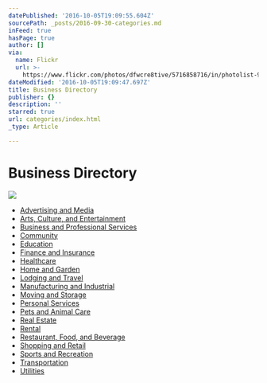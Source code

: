 ```yaml
---
datePublished: '2016-10-05T19:09:55.604Z'
sourcePath: _posts/2016-09-30-categories.md
inFeed: true
hasPage: true
author: []
via:
  name: Flickr
  url: >-
    https://www.flickr.com/photos/dfwcre8tive/5716858716/in/photolist-9HboVA-7eorda-658Key-7ShfNJ-7rNLdi-95yRhu-8HzDiP-dopjJD-6eMSU8-4qjLgx-7SeaS4-6pvhLc-7She1w-9htgQN-3XUpLT-kngR8f-fMkwFM-64v7ki-4AhVas-gGreuE-gGruRx-gGrxse-gGsm4D-gGrz1z-8BvCVS-gGrjCW-ehKCAG-cM9X5b-rYZCuJ-7L8KhH-4aEz4r-4FWbou-sgvHVi-7LcHVj-eg48PT-gGshBP-4Ai26y-9MGV7Y-gGrGfW-5vovdU-bQg2fP-74WpyB-C1G14-9cFQWz-5gyBvf-7LcHSQ-64tHJ1-7LcHXL-i1KKtq-7LcHQf
dateModified: '2016-10-05T19:09:47.697Z'
title: Business Directory
publisher: {}
description: ''
starred: true
url: categories/index.html
_type: Article

---
```

# Business Directory
![](https://the-grid-user-content.s3-us-west-2.amazonaws.com/5580df81-d89a-418f-a7ae-53505ac4ce14.jpg)

* [Advertising and Media][0]
* [Arts, Culture, and Entertainment][1]
* [Business and Professional Services][2]
* [Community][3]
* [Education][4]
* [Finance and Insurance][5]
* [Healthcare][6]
* [Home and Garden][7]
* [Lodging and Travel][8]
* [Manufacturing and Industrial][9]
* [Moving and Storage][10]
* [Personal Services][11]
* [Pets and Animal Care][12]
* [Real Estate][13]
* [Rental][14]
* [Restaurant, Food, and Beverage][15]
* [Shopping and Retail][16]
* [Sports and Recreation][17]
* [Transportation][18]
* [Utilities][19]

[0]: http://missiontexas.net/advertising-and-media/ "Advertising and Media"
[1]: http://missiontexas.net/arts-culture-and-entertainment/ "Arts, Culture, and Entertainment"
[2]: http://missiontexas.net/business-and-professional-services/ "Business and Professional Services"
[3]: http://missiontexas.net/community/ "Community"
[4]: http://missiontexas.net/education/ "Education"
[5]: http://missiontexas.net/finance-and-insurance/ "Finance and Insurance"
[6]: http://missiontexas.net/healthcare/ "Healthcare"
[7]: http://missiontexas.net/home-and-garden/ "Home and Garden"
[8]: http://missiontexas.net/lodging-and-travel/ "Lodging and Travel"
[9]: http://missiontexas.net/manufacturing-and-industrial/ "Manufacturing and Industrial"
[10]: http://missiontexas.net/moving-and-storage/ "Moving and Storage"
[11]: http://missiontexas.net/personal-services/ "Personal Services"
[12]: http://missiontexas.net/pets-and-animal-care/ "Pets and Animal Care"
[13]: http://missiontexas.net/real-estate/ "Real Estate"
[14]: http://missiontexas.net/rental/ "Rentals"
[15]: http://missiontexas.net/restaurant-food-and-beverage/ "Restaurants, Food, and Beverage"
[16]: http://missiontexas.net/shopping-and-retail/ "Shopping and Retail"
[17]: http://missiontexas.net/sports-and-recreation/ "Sports and Recreation"
[18]: http://missiontexas.net/transportation/ "Transportation"
[19]: http://missiontexas.net/utilities/ "Utilities"